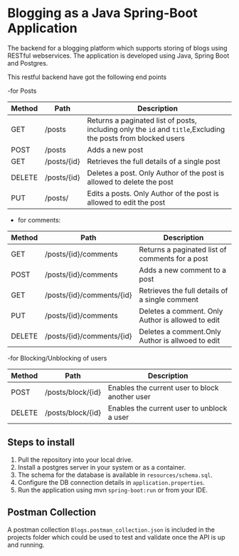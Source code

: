 # Blogging as a Java Spring-Boot Application

The backend for a blogging platform which supports storing of blogs using RESTful webservices. 
The application is developed using Java, Spring Boot and Postgres.

This restful backend have got the following end points

-for Posts

| Method | Path        | Description                                                                                                   |
|--------|-------------|---------------------------------------------------------------------------------------------------------------|
| GET    | /posts      | Returns a paginated list of posts, including only the `id` and `title`,Excluding the posts from blocked users |
| POST   | /posts      | Adds a new post                                                                                               |
| GET    | /posts/{id} | Retrieves the full details of a single post                                                                   |
| DELETE | /posts/{id} | Deletes a post. Only Author of the post is allowed to delete the post                                         |
| PUT    | /posts/     | Edits a posts. Only Author of the post is allowed to edit the post                                            |

- for comments:

| Method | Path                       | Description                                       |
|--------|----------------------------|---------------------------------------------------|
| GET    | /posts/{id}/comments       | Returns a paginated list of comments for a post   |
| POST   | /posts/{id}/comments       | Adds a new comment to a post                      |
| GET    | /posts/{id}/comments/{id}  | Retrieves the full details of a single comment    |
| PUT    | /posts/{id}/comments       | Deletes a comment. Only Author is allowed to edit |
| DELETE | /posts/{id}/comments/{id}  | Deletes a comment.Only Author is allwoed to edit  |

-for Blocking/Unblocking of users

| Method | Path              | Description                                    |
|--------|-------------------|------------------------------------------------|
| POST   | /posts/block/{id} | Enables the current user to block another user |
| DELETE | /posts/block/{id} | Enables the current user to unblock a user     |


## Steps to install

1. Pull the repository into your local drive.
2. Install a postgres server in your system or as a container.
3. The schema for the database is available in `resources/schema.sql`.
4. Configure the DB connection details in `application.properties`. 
5. Run the application using mvn `spring-boot:run` or from your IDE.

## Postman Collection
A postman collection `Blogs.postman_collection.json` is included in the projects folder which could be used to test 
and validate once the API is up and running.